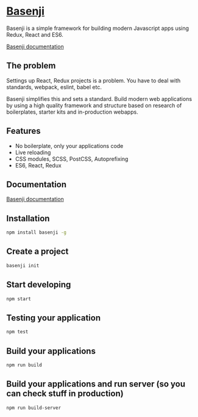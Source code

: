 # [Basenji](http://tomgrooffer.github.io/basenji/)

Basenji is a simple framework for building modern Javascript apps using Redux, React and ES6.

[Basenji documentation](http://tomgrooffer.github.io/basenji/)

## The problem

Settings up React, Redux projects is a problem. You have to deal with standards, webpack, eslint, babel etc.

Basenji simplifies this and sets a standard. Build modern web applications by using a high quality framework and structure based on research of boilerplates, starter kits and in-production webapps.

## Features

* No boilerplate, only your applications code
* Live reloading
* CSS modules, SCSS, PostCSS, Autoprefixing
* ES6, React, Redux

## Documentation

[Basenji documentation](http://tomgrooffer.github.io/basenji/)

## Installation

```bash
npm install basenji -g
```

## Create a project

```bash
basenji init
```

## Start developing

```bash
npm start
```

## Testing your application

```bash
npm test
```

## Build your applications

```bash
npm run build
```

## Build your applications and run server (so you can check stuff in production)

```bash
npm run build-server
```
